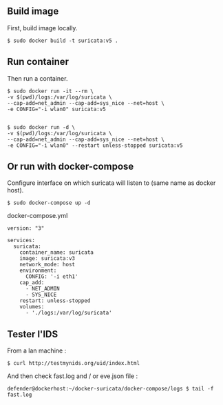 ## Build image

First, build image locally.

```
$ sudo docker build -t suricata:v5 .
```

## Run container

Then run a container.

```
$ sudo docker run -it --rm \
-v $(pwd)/logs:/var/log/suricata \
--cap-add=net_admin --cap-add=sys_nice --net=host \
-e CONFIG="-i wlan0" suricata:v5


$ sudo docker run -d \
-v $(pwd)/logs:/var/log/suricata \
--cap-add=net_admin --cap-add=sys_nice --net=host \
-e CONFIG="-i wlan0" --restart unless-stopped suricata:v5
```

## Or run with docker-compose

Configure interface on which suricata will listen to (same name as docker host).

```
$ sudo docker-compose up -d
```

docker-compose.yml
```
version: "3"

services:
  suricata:
    container_name: suricata
    image: suricata:v3
    network_mode: host
    environment:
      CONFIG: '-i eth1'  
    cap_add:
      - NET_ADMIN
      - SYS_NICE
    restart: unless-stopped
    volumes:
      - './logs:/var/log/suricata'

```

## Tester l'IDS

From a lan machine :

```
$ curl http://testmynids.org/uid/index.html
```

And then check fast.log and / or eve.json file :

```
defender@dockerhost:~/docker-suricata/docker-compose/logs $ tail -f fast.log
```
